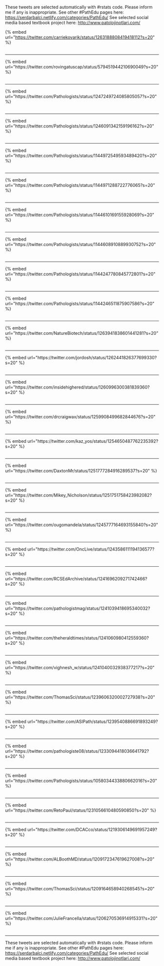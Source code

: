 

These tweets are selected automatically with #rstats code. Please inform me if any is inappropriate.
See other #PathEdu pages here: https://serdarbalci.netlify.com/categories/PathEdu/ 
See selected social media based textbook project here: http://www.patolojinotlari.com/

{% embed url="https://twitter.com/carriekovarik/status/1263188808419418112?s=20" %}<br>
<br>
<hr>
{% embed url="https://twitter.com/rovingatuscap/status/579451944210690049?s=20" %}<br>
<br>
<hr>
{% embed url="https://twitter.com/Pathologists/status/1247249724085805057?s=20" %}<br>
<br>
<hr>
{% embed url="https://twitter.com/Pathologists/status/1246091342159196162?s=20" %}<br>
<br>
<hr>
{% embed url="https://twitter.com/Pathologists/status/1144972549593489420?s=20" %}<br>
<br>
<hr>
{% embed url="https://twitter.com/Pathologists/status/1144971288722776065?s=20" %}<br>
<br>
<hr>
{% embed url="https://twitter.com/Pathologists/status/1144610169155928069?s=20" %}<br>
<br>
<hr>
{% embed url="https://twitter.com/Pathologists/status/1144608910889930752?s=20" %}<br>
<br>
<hr>
{% embed url="https://twitter.com/Pathologists/status/1144247780845772801?s=20" %}<br>
<br>
<hr>
{% embed url="https://twitter.com/Pathologists/status/1144246511875907586?s=20" %}<br>
<br>
<hr>
{% embed url="https://twitter.com/NatureBiotech/status/1263941838601441281?s=20" %}<br>
<br>
<hr>
{% embed url="https://twitter.com/jordosh/status/1262441826377699330?s=20" %}<br>
<br>
<hr>
{% embed url="https://twitter.com/insidehighered/status/1260996300381839360?s=20" %}<br>
<br>
<hr>
{% embed url="https://twitter.com/drcraigwax/status/1259908499682844676?s=20" %}<br>
<br>
<hr>
{% embed url="https://twitter.com/kaz_yos/status/1254650487762235392?s=20" %}<br>
<br>
<hr>
{% embed url="https://twitter.com/DaxtonMr/status/1251777284916289537?s=20" %}<br>
<br>
<hr>
{% embed url="https://twitter.com/Mikey_Nicholson/status/1251751758423982082?s=20" %}<br>
<br>
<hr>
{% embed url="https://twitter.com/ougomandela/status/1245777164693155840?s=20" %}<br>
<br>
<hr>
{% embed url="https://twitter.com/OncLive/status/1243586111194136577?s=20" %}<br>
<br>
<hr>
{% embed url="https://twitter.com/RCSEdArchive/status/1241696209271742466?s=20" %}<br>
<br>
<hr>
{% embed url="https://twitter.com/pathologistmag/status/1241039418695340032?s=20" %}<br>
<br>
<hr>
{% embed url="https://twitter.com/theheraldtimes/status/1241060980412559360?s=20" %}<br>
<br>
<hr>
{% embed url="https://twitter.com/vighnesh_w/status/1241040032938377217?s=20" %}<br>
<br>
<hr>
{% embed url="https://twitter.com/ThomasSci/status/1239606320002727938?s=20" %}<br>
<br>
<hr>
{% embed url="https://twitter.com/ASIPath/status/1239540886691893249?s=20" %}<br>
<br>
<hr>
{% embed url="https://twitter.com/pathologiste08/status/1233094418036641792?s=20" %}<br>
<br>
<hr>
{% embed url="https://twitter.com/Pathologists/status/1058034433880662016?s=20" %}<br>
<br>
<hr>
{% embed url="https://twitter.com/RetoPaul/status/1231056610480590850?s=20" %}<br>
<br>
<hr>
{% embed url="https://twitter.com/DCACco/status/1219306149691957249?s=20" %}<br>
<br>
<hr>
{% embed url="https://twitter.com/ALBoothMD/status/1209172347619627008?s=20" %}<br>
<br>
<hr>
{% embed url="https://twitter.com/ThomasSci/status/1209164658940268545?s=20" %}<br>
<br>
<hr>
{% embed url="https://twitter.com/JulieFrancella/status/1206270536914915331?s=20" %}<br>
<br>
<hr>


These tweets are selected automatically with #rstats code. Please inform me if any is inappropriate.
See other #PathEdu pages here: https://serdarbalci.netlify.com/categories/PathEdu/ 
See selected social media based textbook project here: http://www.patolojinotlari.com/
